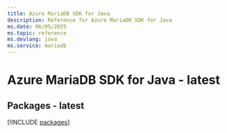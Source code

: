```yaml
---
title: Azure MariaDB SDK for Java
description: Reference for Azure MariaDB SDK for Java
ms.date: 06/05/2025
ms.topic: reference
ms.devlang: java
ms.service: mariadb
---
```

# Azure MariaDB SDK for Java - latest
## Packages - latest
[!INCLUDE [packages](mariadb-index.md)]